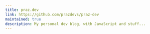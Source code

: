 ```yaml
---
title: praz.dev
link: https://github.com/prazdevs/praz-dev
maintained: true
description: My personal dev blog, with JavaScript and stuff...
---
```

